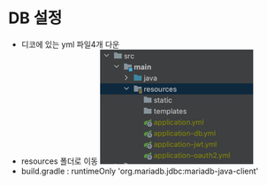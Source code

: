 # DB 설정
- 디코에 있는 yml 파일4개 다운
- resources 폴더로 이동
 ![img.png](img.png)
- build.gradle :     runtimeOnly 'org.mariadb.jdbc:mariadb-java-client'
